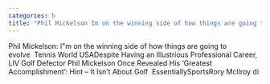 ```yaml
---
categories: b
title: "Phil Mickelson Im on the winning side of how things are going to evolve  Tennis World USA"
---
```

Phil Mickelson: I"m on the winning side of how things are going to evolve&nbsp;&nbsp;Tennis World USADespite Having an Illustrious Professional Career, LIV Golf Defector Phil Mickelson Once Revealed His ‘Greatest Accomplishment’: Hint – It Isn’t About Golf&nbsp;&nbsp;EssentiallySportsRory McIlroy di